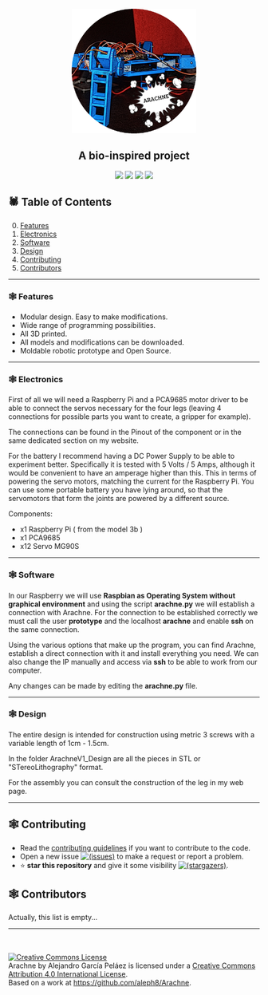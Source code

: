
<p align="center"><a href="https://www.alejandrogp.com/laboratory/arachne"><img hspace="15" width="250" height="250" src="https://github.com/aleph8/aleph8/blob/main/logos/arachnelogo.png?raw=true"></a></p>

<h2 align="center"> A bio-inspired project </h2>

<p align="center"><img src="https://img.shields.io/badge/Python-00599C?style=flat-square&logo=python"> <img src="https://img.shields.io/badge/version-v1.0-informational?style=flat-square"/> <img src="https://img.shields.io/badge/project-documented-success?style=flat-square"/></a> <a href="LICENSE"><img src="https://img.shields.io/badge/license-Creative Commons 4.0-informational?style=flat-square"/></a></p>

## :spider: Table of Contents
0. [Features](#spider_web-features)
1. [Electronics](#spider_web-electronics)
2. [Software](#spider_web-software)
3. [Design](#spider_web-design)
4. [Contributing](#spider_web-contributing)
5. [Contributors](#spider_web-contributors)

***

### :spider_web: Features

+ Modular design. Easy to make modifications.
+ Wide range of programming possibilities.
+ All 3D printed.
+ All models and modifications can be downloaded.
+ Moldable robotic prototype and Open Source.

***

### :spider_web: Electronics 

First of all we will need a Raspberry Pi and a PCA9685 motor driver to be able to connect the servos necessary for the four legs (leaving 4 connections for possible parts you want to create, a gripper for example).

The connections can be found in the Pinout of the component or in the same dedicated section on my website.

For the battery I recommend having a DC Power Supply to be able to experiment better. Specifically it is tested with 5 Volts / 5 Amps, although it would be convenient to have an amperage higher than this. This in terms of powering the servo motors, matching the current for the Raspberry Pi. You can use some portable battery you have lying around, so that the servomotors that form the joints are powered by a different source.

Components:

+ x1 Raspberry Pi ( from the model 3b )
+ x1 PCA9685
+ x12 Servo MG90S

***

### :spider_web: Software

In our Raspberry we will use **Raspbian as Operating System without graphical environment** and using the script **arachne.py** we will establish a connection with Arachne. For the connection to be established correctly we must call the user **prototype** and the localhost **arachne** and enable **ssh** on the same connection.

Using the various options that make up the program, you can find Arachne, establish a direct connection with it and install everything you need. We can also change the IP manually and access via **ssh** to be able to work from our computer.

Any changes can be made by editing the **arachne.py** file.

***

### :spider_web: Design

The entire design is intended for construction using metric 3 screws with a variable length of 1cm - 1.5cm.

In the folder ArachneV1_Design are all the pieces in STL or "STereoLithography" format. 

For the assembly you can consult the construction of the leg in my web page.

***

## :spider_web: Contributing

- Read the [contributing guidelines](CONTRIBUTING.md) if you want to contribute to the code.
- Open a new issue [![(issues)](https://img.shields.io/github/issues/aleph8/Arachne?logo=github&style=social)](https://github.com/MiguelMJ/Arachne/issues/new) to make a request or report a problem.
- :star:  **star this repository** and give it some visibility [![(stargazers)](https://img.shields.io/github/stars/aleph8/Arachne?style=social)](https://github.com/aleph8/Arachne/stargazers).

## :spider_web: Contributors
Actually, this list is empty...

***

<br><br>
<a rel="license" href="http://creativecommons.org/licenses/by/4.0/"><img alt="Creative Commons License" style="border-width:0" src="https://i.creativecommons.org/l/by/4.0/88x31.png" /></a><br /><span xmlns:dct="http://purl.org/dc/terms/" property="dct:title">Arachne</span> by <span xmlns:cc="http://creativecommons.org/ns#" property="cc:attributionName">Alejandro García Peláez</span> is licensed under a <a rel="license" href="http://creativecommons.org/licenses/by/4.0/">Creative Commons Attribution 4.0 International License</a>.<br />Based on a work at <a xmlns:dct="http://purl.org/dc/terms/" href="https://github.com/aleph8/Arachne" rel="dct:source">https://github.com/aleph8/Arachne</a>.
